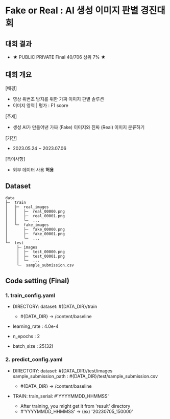 # Fake or Real : AI 생성 이미지 판별 경진대회

## 대회 결과
* ★ PUBLIC PRIVATE Final 40/706 상위 7% ★

## 대회 개요
[배경]
* 영상 위변조 방지를 위한 가짜 이미지 판별 솔루션
* 이미지 영역 | 평가 : F1 score

[주제]
* 생성 AI가 만들어낸 가짜 (Fake) 이미지와 진짜 (Real) 이미지 분류하기

[기간]
* 2023.05.24 ~ 2023.07.06

[특이사항]
* 외부 데이터 사용 __허용__

## Dataset
```
data
├─  train
│   ├─  real_images
│   │   ├─  real_00000.png
│   │   ├─  real_00001.png
│   │   └─  ...
│   └─  fake_images
│       ├─  fake_00000.png
│       ├─  fake_00001.png
│       └─  ...
└─  test
     ├─ images
     │  ├─  test_00000.png
     │  ├─  test_00001.png
     │  └─  ...
     └─  sample_submission.csv
```

## Code setting (Final)

### 1. train_config.yaml

* DIRECTORY: 
  dataset: #{DATA_DIR}/train
  
  * #{DATA_DIR} → /content/baseline

* learning_rate : 4.0e-4
* n_epochs : 2
* batch_size : 25(32)


### 2. predict_config.yaml

* DIRECTORY:
  dataset: #{DATA_DIR}/test/images
  sample_submission_path : #{DATA_DIR}/test/sample_submission.csv
  
  * #{DATA_DIR} → /content/baseline

* TRAIN:
  train_serial: #'YYYYMMDD_HHMMSS'
  
  * After training, you might get it from 'result' directory
  * #'YYYYMMDD_HHMMSS' → (ex) '20230705_150000'
